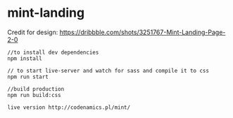 # mint-landing

Credit for design: https://dribbble.com/shots/3251767-Mint-Landing-Page-2-0

    //to install dev dependencies
    npm install 

    // to start live-server and watch for sass and compile it to css
    npm run start 

    //build production
    npm run build:css
    
    live version http://codenamics.pl/mint/

